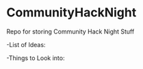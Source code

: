# CommunityHackNight
Repo for storing Community Hack Night Stuff


-List of Ideas:



-Things to Look into:
